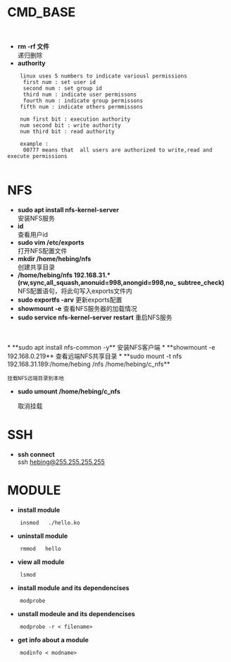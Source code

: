 # CMD_BASE
<br>

* **rm -rf  文件**  
    递归删除
* **authority**
```
    linux uses 5 numbers to indicate variousl permissions 
     first num : set user id
     second num : set group id
     third num : indicate user permissons
     fourth num : indicate group permissons
    fifth num : indicate others permmissons

    num first bit : execution authority
    num second bit : write authority
    num third bit : read authority

    example :
     00777 means that  all users are authorized to write,read and execute permissions
      
```

# NFS

*   **sudo apt install nfs-kernel-server**  
    安装NFS服务
*   **id**  
    查看用户id
* **sudo vim /etc/exports**  
    打开NFS配置文件
*   **mkdir  /home/hebing/nfs**  
    创建共享目录
*   **/home/hebing/nfs 192.168.31.*(rw,sync,all_squash,anonuid=998,anongid=998,no_
subtree_check)**
    NFS配置语句，将此句写入exports文件内
*   **sudo exportfs -arv**
    更新exports配置
*   **showmount -e** 
    查看NFS服务器的加载情况  
* **sudo service nfs-kernel-server restart**
    重启NFS服务
<br>  
<br>    
*  **sudo apt install nfs-common -y**  
    安装NFS客户端
*  **showmount -e 192.168.0.219**  
    查看远端NFS共享目录  
*   **sudo mount -t nfs 192.168.31.189:/home/hebing /nfs   /home/hebing/c_nfs**
   
    挂载NFS远端目录到本地 
*   **sudo umount /home/hebing/c_nfs**

    取消挂载
# SSH

* **ssh connect**  
    ssh hebing@255.255.255.255  

# MODULE

* **install module** 
```
    insmod   ./hello.ko
```
* **uninstall module**
```
    rmmod   hello
```
* **view all module**
```
    lsmod
```
* **install module and its dependencises**
```
    modprobe
```  
* **unstall modeule and its dependencises**
```
    modprobe -r < filename>
```
* **get info about  a module**
```
    modinfo < modname>
```
